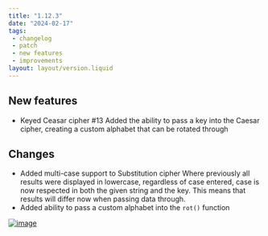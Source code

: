 ```yaml
---
title: "1.12.3"
date: "2024-02-17"
tags: 
 - changelog
 - patch
 - new features
 - improvements
layout: layout/version.liquid
---
```

## New features
- Keyed Ceasar cipher #13 
Added the ability to pass a key into the Caesar cipher, creating a custom alphabet that can be rotated through

## Changes
- Added multi-case support to Substitution cipher
Where previously all results were displayed in lowercase, regardless of case entered, case is now respected in both the given string and the key. This means that results will differ now when passing data through.
- Added ability to pass a custom alphabet into the `rot()` function

[![image](https://github.com/stickerboy/convrtrjs/assets/1421538/7c1c17d5-6134-4c7c-ad91-91b458708da7)](https://github.com/stickerboy/convrtrjs/assets/1421538/7c1c17d5-6134-4c7c-ad91-91b458708da7)

